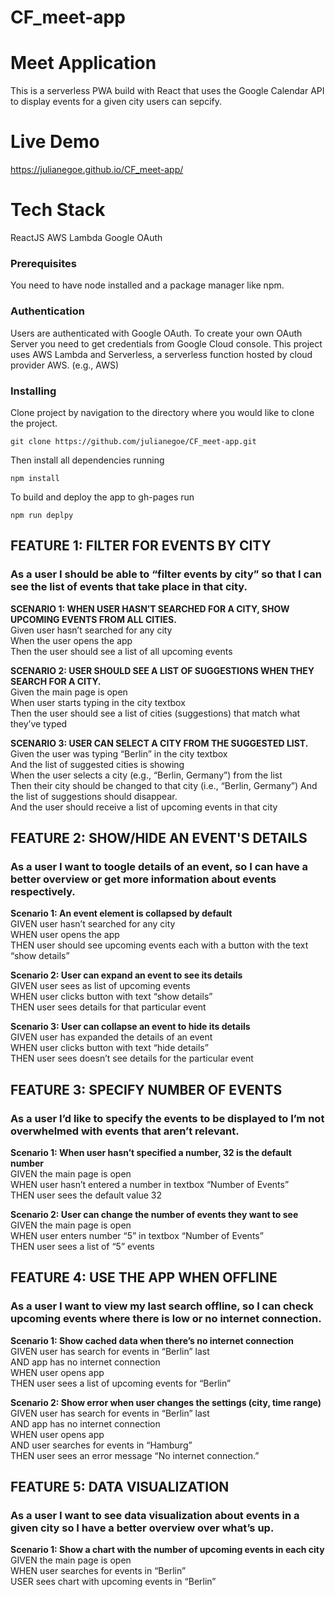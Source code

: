 # CF_meet-app

# Meet Application

This is a serverless PWA build with React that uses the Google Calendar API to display events for a given city users can sepcify.

# Live Demo

https://julianegoe.github.io/CF_meet-app/

# Tech Stack

ReactJS
AWS Lambda
Google OAuth

### Prerequisites

You need to have node installed and a package manager like npm.

### Authentication

Users are authenticated with Google OAuth. To create your own OAuth Server you need to get credentials from Google Cloud console. This project uses AWS Lambda and Serverless, a serverless function hosted by cloud provider AWS.
(e.g., AWS)

### Installing

Clone project by navigation to the directory where you would like to clone the project.

```
git clone https://github.com/julianegoe/CF_meet-app.git
```

Then install all dependencies running

```
npm install
```

To build and deploy the app to gh-pages run

```
npm run deplpy
```

## FEATURE 1: FILTER FOR EVENTS BY CITY

### As a user I should be able to “filter events by city” so that I can see the list of events that take place in that city.

**SCENARIO 1: WHEN USER HASN’T SEARCHED FOR A CITY, SHOW UPCOMING EVENTS FROM ALL CITIES.**  
Given user hasn’t searched for any city  
When the user opens the app  
Then the user should see a list of all upcoming events

**SCENARIO 2: USER SHOULD SEE A LIST OF SUGGESTIONS WHEN THEY SEARCH FOR A CITY.**  
Given the main page is open  
When user starts typing in the city textbox  
Then the user should see a list of cities (suggestions) that match what they’ve typed

**SCENARIO 3: USER CAN SELECT A CITY FROM THE SUGGESTED LIST.**  
Given the user was typing “Berlin” in the city textbox  
And the list of suggested cities is showing  
When the user selects a city (e.g., “Berlin, Germany”) from the list  
Then their city should be changed to that city (i.e., “Berlin, Germany”)
And the list of suggestions should disappear.  
And the user should receive a list of upcoming events in that city

## FEATURE 2: SHOW/HIDE AN EVENT'S DETAILS

### As a user I want to toogle details of an event, so I can have a better overview or get more information about events respectively.

**Scenario 1: An event element is collapsed by default**  
GIVEN user hasn’t searched for any city  
WHEN user opens the app  
THEN user should see upcoming events each with a button with the text “show details”

**Scenario 2: User can expand an event to see its details**  
GIVEN user sees as list of upcoming events  
WHEN user clicks button with text “show details”  
THEN user sees details for that particular event

**Scenario 3: User can collapse an event to hide its details**  
GIVEN user has expanded the details of an event  
WHEN user clicks button with text “hide details”  
THEN user sees doesn’t see details for the particular event

## FEATURE 3: SPECIFY NUMBER OF EVENTS

### As a user I’d like to specify the events to be displayed to I’m not overwhelmed with events that aren’t relevant.

**Scenario 1: When user hasn’t specified a number, 32 is the default number**  
GIVEN the main page is open  
WHEN user hasn’t entered a number in textbox “Number of Events”  
THEN user sees the default value 32

**Scenario 2: User can change the number of events they want to see**  
GIVEN the main page is open  
WHEN user enters number “5” in textbox “Number of Events”  
THEN user sees a list of “5” events

## FEATURE 4: USE THE APP WHEN OFFLINE

### As a user I want to view my last search offline, so I can check upcoming events where there is low or no internet connection.

**Scenario 1: Show cached data when there’s no internet connection**  
GIVEN user has search for events in “Berlin” last  
AND app has no internet connection  
WHEN user opens app  
THEN user sees a list of upcoming events for “Berlin”

**Scenario 2: Show error when user changes the settings (city, time range)**  
GIVEN user has search for events in “Berlin” last  
AND app has no internet connection  
WHEN user opens app  
AND user searches for events in “Hamburg”  
THEN user sees an error message “No internet connection.”

## FEATURE 5: DATA VISUALIZATION

### As a user I want to see data visualization about events in a given city so I have a better overview over what’s up.

**Scenario 1: Show a chart with the number of upcoming events in each city**  
GIVEN the main page is open  
WHEN user searches for events in “Berlin”  
USER sees chart with upcoming events in “Berlin”
